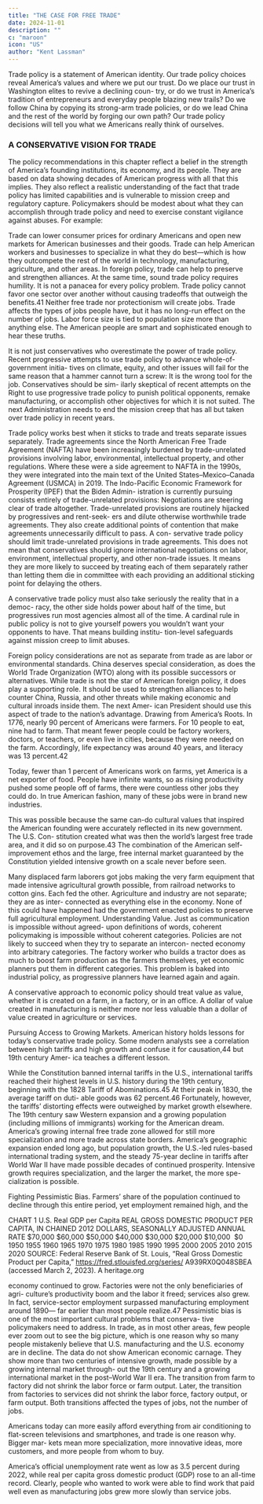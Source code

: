 ```yaml
---
title: "THE CASE FOR FREE TRADE"
date: 2024-11-01
description: ""
c: "maroon"
icon: "US"
author: "Kent Lassman"
---
```



Trade policy is a statement of American identity. Our trade policy choices reveal America’s values and where we
put our trust. Do we place our trust in Washington elites to revive a declining coun-
try, or do we trust in America’s tradition of entrepreneurs and everyday people
blazing new trails? Do we follow China by copying its strong-arm trade policies,
or do we lead China and the rest of the world by forging our own path? Our trade
policy decisions will tell you what we Americans really think of ourselves.


### A CONSERVATIVE VISION FOR TRADE

The policy recommendations in this chapter reflect a belief in the strength of
America’s founding institutions, its economy, and its people. They are based on data
showing decades of American progress with all that this implies. They also reflect
a realistic understanding of the fact that trade policy has limited capabilities and
is vulnerable to mission creep and regulatory capture. Policymakers should be
modest about what they can accomplish through trade policy and need to exercise
constant vigilance against abuses. For example:

Trade can lower consumer prices for ordinary Americans and open new
markets for American businesses and their goods.
Trade can help American workers and businesses to specialize in what they
do best—which is how they outcompete the rest of the world in technology,
manufacturing, agriculture, and other areas.
In foreign policy, trade can help to preserve and strengthen alliances.
At the same time, sound trade policy requires humility. It is not a panacea for
every policy problem. Trade policy cannot favor one sector over another without
causing tradeoffs that outweigh the benefits.41 Neither free trade nor protectionism
will create jobs. Trade affects the types of jobs people have, but it has no long-run
effect on the number of jobs. Labor force size is tied to population size more than
anything else. The American people are smart and sophisticated enough to hear
these truths.

It is not just conservatives who overestimate the power of trade policy. Recent
progressive attempts to use trade policy to advance whole-of-government initia-
tives on climate, equity, and other issues will fail for the same reason that a hammer
cannot turn a screw: It is the wrong tool for the job. Conservatives should be sim-
ilarly skeptical of recent attempts on the Right to use progressive trade policy to
punish political opponents, remake manufacturing, or accomplish other objectives for which it is not suited. The next Administration needs to end the mission creep that has all but taken over trade policy in recent years.

Trade policy works best when it sticks to trade and treats separate issues
separately. Trade agreements since the North American Free Trade Agreement
(NAFTA) have been increasingly burdened by trade-unrelated provisions involving
labor, environmental, intellectual property, and other regulations. Where these
were a side agreement to NAFTA in the 1990s, they were integrated into the main
text of the United States–Mexico–Canada Agreement (USMCA) in 2019. The
Indo-Pacific Economic Framework for Prosperity (IPEF) that the Biden Admin-
istration is currently pursuing consists entirely of trade-unrelated provisions:
Negotiations are steering clear of trade altogether.
Trade-unrelated provisions are routinely hijacked by progressives and rent-seek-
ers and dilute otherwise worthwhile trade agreements. They also create additional
points of contention that make agreements unnecessarily difficult to pass. A con-
servative trade policy should limit trade-unrelated provisions in trade agreements.
This does not mean that conservatives should ignore international negotiations
on labor, environment, intellectual property, and other non-trade issues. It means
they are more likely to succeed by treating each of them separately rather than
letting them die in committee with each providing an additional sticking point
for delaying the others.

A conservative trade policy must also take seriously the reality that in a democ-
racy, the other side holds power about half of the time, but progressives run most
agencies almost all of the time. A cardinal rule in public policy is not to give yourself
powers you wouldn’t want your opponents to have. That means building institu-
tion-level safeguards against mission creep to limit abuses.

Foreign policy considerations are not as separate from trade as are labor or
environmental standards. China deserves special consideration, as does the World
Trade Organization (WTO) along with its possible successors or alternatives. While
trade is not the star of American foreign policy, it does play a supporting role. It
should be used to strengthen alliances to help counter China, Russia, and other
threats while making economic and cultural inroads inside them. The next Amer-
ican President should use this aspect of trade to the nation’s advantage.
Drawing from America’s Roots. In 1776, nearly 90 percent of Americans were
farmers. For 10 people to eat, nine had to farm. That meant fewer people could
be factory workers, doctors, or teachers, or even live in cities, because they were
needed on the farm. Accordingly, life expectancy was around 40 years, and literacy
was 13 percent.42

Today, fewer than 1 percent of Americans work on farms, yet America is a net
exporter of food. People have infinite wants, so as rising productivity pushed some
people off of farms, there were countless other jobs they could do. In true American
fashion, many of these jobs were in brand new industries.﻿

This was possible because the same can-do cultural values that inspired the
American founding were accurately reflected in its new government. The U.S. Con-
stitution created what was then the world’s largest free trade area, and it did so on
purpose.43 The combination of the American self-improvement ethos and the large,
free internal market guaranteed by the Constitution yielded intensive growth on
a scale never before seen.

Many displaced farm laborers got jobs making the very farm equipment that
made intensive agricultural growth possible, from railroad networks to cotton gins.
Each fed the other. Agriculture and industry are not separate; they are as inter-
connected as everything else in the economy. None of this could have happened
had the government enacted policies to preserve full agricultural employment.
Understanding Value. Just as communication is impossible without agreed-
upon definitions of words, coherent policymaking is impossible without coherent
categories. Policies are not likely to succeed when they try to separate an intercon-
nected economy into arbitrary categories. The factory worker who builds a tractor
does as much to boost farm production as the farmers themselves, yet economic
planners put them in different categories. This problem is baked into industrial
policy, as progressive planners have learned again and again.

A conservative approach to economic policy should treat value as value, whether
it is created on a farm, in a factory, or in an office. A dollar of value created in
manufacturing is neither more nor less valuable than a dollar of value created in
agriculture or services.

Pursuing Access to Growing Markets. American history holds lessons for
today’s conservative trade policy. Some modern analysts see a correlation between
high tariffs and high growth and confuse it for causation,44 but 19th century Amer-
ica teaches a different lesson.

While the Constitution banned internal tariffs in the U.S., international tariffs
reached their highest levels in U.S. history during the 19th century, beginning with
the 1828 Tariff of Abominations.45 At their peak in 1830, the average tariff on duti-
able goods was 62 percent.46 Fortunately, however, the tariffs’ distorting effects
were outweighed by market growth elsewhere. The 19th century saw Western
expansion and a growing population (including millions of immigrants) working
for the American dream. America’s growing internal free trade zone allowed for
still more specialization and more trade across state borders.
America’s geographic expansion ended long ago, but population growth, the
U.S.-led rules-based international trading system, and the steady 75-year decline
in tariffs after World War II have made possible decades of continued prosperity.
Intensive growth requires specialization, and the larger the market, the more spe-
cialization is possible.

Fighting Pessimistic Bias. Farmers’ share of the population continued to
decline through this entire period, yet employment remained high, and the


CHART 1
U.S. Real GDP per Capita
REAL GROSS DOMESTIC PRODUCT PER CAPITA, IN CHAINED 2012 DOLLARS,
SEASONALLY ADJUSTED ANNUAL RATE
$70,000
$60,000
$50,000
$40,000
$30,000
$20,000
$10,000
﻿
$0
1950 1955 1960 1965 1970 1975 1980 1985 1990 1995 2000 2005 2010 2015 2020
SOURCE: Federal Reserve Bank of St. Louis, “Real Gross Domestic Product per Capita,”
https://fred.stlouisfed.org/series/ A939RX0Q048SBEA (accessed March 2, 2023).
A heritage.org

economy continued to grow. Factories were not the only beneficiaries of agri-
culture’s productivity boom and the labor it freed; services also grew. In fact,
service-sector employment surpassed manufacturing employment around 1890—
far earlier than most people realize.47
Pessimistic bias is one of the most important cultural problems that conserva-
tive policymakers need to address. In trade, as in most other areas, few people ever
zoom out to see the big picture, which is one reason why so many people mistakenly
believe that U.S. manufacturing and the U.S. economy are in decline.
The data do not show American economic carnage. They show more than two
centuries of intensive growth, made possible by a growing internal market through-
out the 19th century and a growing international market in the post–World War
II era. The transition from farm to factory did not shrink the labor force or farm
output. Later, the transition from factories to services did not shrink the labor force, factory output, or farm output. Both transitions affected the types of jobs,
not the number of jobs.

Americans today can more easily afford everything from air conditioning to
flat-screen televisions and smartphones, and trade is one reason why. Bigger mar-
kets mean more specialization, more innovative ideas, more customers, and more
people from whom to buy.

America’s official unemployment rate went as low as 3.5 percent during 2022,
while real per capita gross domestic product (GDP) rose to an all-time record.
Clearly, people who wanted to work were able to find work that paid well even as
manufacturing jobs grew more slowly than service jobs.

